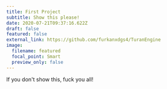 ```yaml
---
title: First Project
subtitle: Show this please!
date: 2020-07-21T09:37:16.622Z
draft: false
featured: false
external_link: https://github.com/furkanxdgs4/TuranEngine
image:
  filename: featured
  focal_point: Smart
  preview_only: false
---
```

If you don't show this, fuck you all!